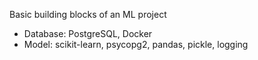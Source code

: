 Basic building blocks of an ML project
- Database: PostgreSQL, Docker
- Model: scikit-learn, psycopg2, pandas, pickle, logging